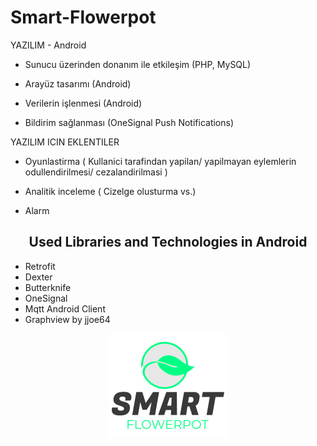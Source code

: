 # Smart-Flowerpot

YAZILIM - Android

- Sunucu üzerinden donanım ile etkileşim (PHP, MySQL)

- Arayüz tasarımı (Android)

- Verilerin işlenmesi (Android)

- Bildirim sağlanması (OneSignal Push Notifications)

YAZILIM ICIN EKLENTILER

- Oyunlastirma ( Kullanici tarafindan yapilan/ yapilmayan eylemlerin odullendirilmesi/ cezalandirilmasi )

- Analitik inceleme ( Cizelge olusturma vs.)

- Alarm 

<h2 align="center"> Used Libraries and Technologies in Android </h2>

- Retrofit
- Dexter
- Butterknife
- OneSignal
- Mqtt Android Client
- Graphview by jjoe64


<div align="center">
<img src="https://github.com/Smart-flowerpot/Smart-Flowerpot-Arduino/blob/master/Alternatif_Logo.png" />
</div>

